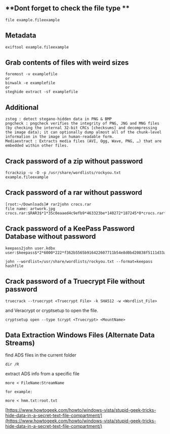 ## **Dont forget to check the file type **

```
file example.fileexample
```

## Metadata

```
exiftool example.fileexample
```

## Grab contents of files with weird sizes

```
foremost -v examplefile
or
binwalk -e examplefile
or
steghide extract -sf examplefile
```

## Additional

```
zsteg : detect stegano-hidden data in PNG & BMP
pngcheck : pngcheck verifies the integrity of PNG, JNG and MNG files (by checking the internal 32-bit CRCs [checksums] and decompressing the image data); it can optionally dump almost all of the chunk-level information in the image in human-readable form.
Mediaextract : Extracts media files (AVI, Ogg, Wave, PNG, …) that are embedded within other files.
```

## Crack password of a zip without password

```
fcrackzip -u -D -p /usr/share/wordlists/rockyou.txt example.fileexample
```

## Crack password of a rar without password

```
[root:~/Downloads]# rar2john crocs.rar
file name: artwork.jpg
crocs.rar:$RAR3$*1*35c0eaaed4c9efb9*463323be*140272*187245*0*crocs.rar*76*35:1::artwork.jpg
```

## Crack password of a KeePass Password Database without password

```
keepass2john user.kdbx
user:$keepass$*2*6000*222*f362b5565b916422607711b54e8d0bd20838f5111d33a5eed137f9d66a375efb*3f51c5ac43ad11e0096d59bb82a59dd09cfd8d2791cadbdb85ed3020d14c8fea*3f759d7011f43b30679a5ac650991caa*b45da6b5b0115c5a7fb688f8179a19a749338510dfe90aa5c2cb7ed37f992192*535a85ef5c9da14611ab1c1edc4f00a045840152975a4d277b3b5c4edc1cd7da

john --wordlist=/usr/share/wordlists/rockyou.txt --format=keepass hashfile
```

## Crack password of a Truecrypt File without password

```
truecrack --truecrypt <Truecrypt File> -k SHA512 -w <Wordlist_File>
```

and Veracrypt or cryptsetup to open the file.

```
cryptsetup open --type tcrypt <Truecrypt> <MountName>
```

## Data Extraction Windows Files \(Alternate Data Streams\)

find ADS files in the current folder

```
dir /R
```

extract ADS info from a specific file

```
more < FileName:StreamName

for example:

more < hmm.txt:root.txt
```

[https://www.howtogeek.com/howto/windows-vista/stupid-geek-tricks-hide-data-in-a-secret-text-file-compartment/](https://www.howtogeek.com/howto/windows-vista/stupid-geek-tricks-hide-data-in-a-secret-text-file-compartment/)

